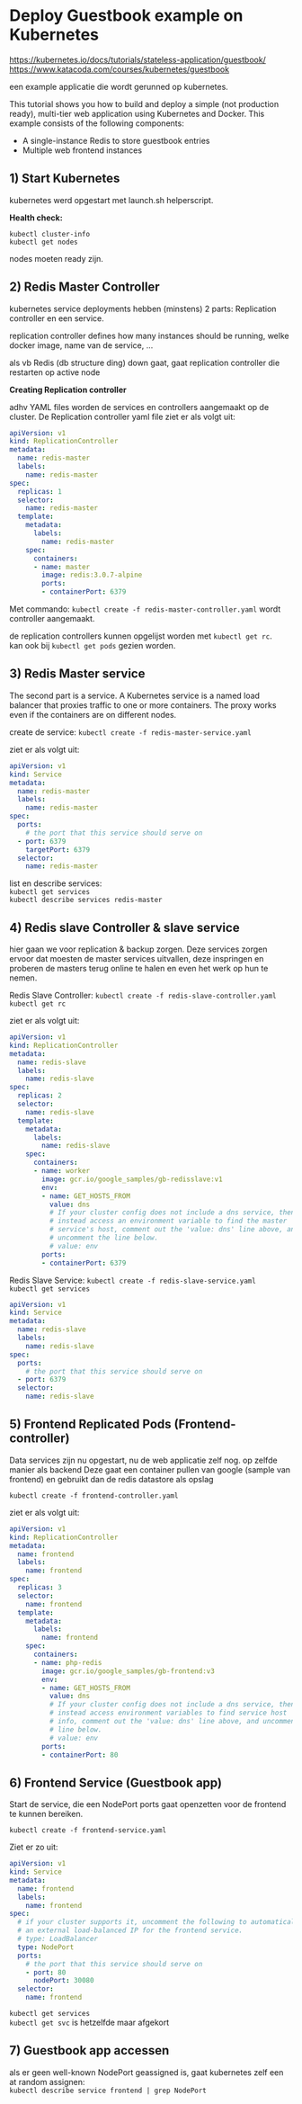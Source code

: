 # Deploy Guestbook example on Kubernetes

https://kubernetes.io/docs/tutorials/stateless-application/guestbook/  
https://www.katacoda.com/courses/kubernetes/guestbook

een example applicatie die wordt gerunned op kubernetes.

This tutorial shows you how to build and deploy a simple (not production ready), multi-tier web application using Kubernetes and Docker. This example consists of the following components:

- A single-instance Redis to store guestbook entries
- Multiple web frontend instances

## 1) Start Kubernetes

kubernetes werd opgestart met launch.sh helperscript.

**Health check:**

`kubectl cluster-info`  
`kubectl get nodes`

nodes moeten ready zijn.

## 2) Redis Master Controller

kubernetes service deployments hebben (minstens) 2 parts: Replication controller en een service.

replication controller defines how many instances should be running, welke docker image, name van de service, ...

als vb Redis (db structure ding) down gaat, gaat replication controller die restarten op active node

**Creating Replication controller**

adhv YAML files worden de services en controllers aangemaakt op de cluster. De Replication controller yaml file ziet er als volgt uit:

```yaml
apiVersion: v1
kind: ReplicationController
metadata:
  name: redis-master
  labels:
    name: redis-master
spec:
  replicas: 1
  selector:
    name: redis-master
  template:
    metadata:
      labels:
        name: redis-master
    spec:
      containers:
      - name: master
        image: redis:3.0.7-alpine
        ports:
        - containerPort: 6379
```

Met commando: `kubectl create -f redis-master-controller.yaml` wordt controller aangemaakt.

de replication controllers kunnen opgelijst worden met `kubectl get rc`.  
kan ook bij `kubectl get pods` gezien worden.

## 3) Redis Master service

The second part is a service. A Kubernetes service is a named load balancer that proxies traffic to one or more containers. The proxy works even if the containers are on different nodes.

create de service: `kubectl create -f redis-master-service.yaml`

ziet er als volgt uit:

```yaml
apiVersion: v1
kind: Service
metadata:
  name: redis-master
  labels:
    name: redis-master
spec:
  ports:
    # the port that this service should serve on
  - port: 6379
    targetPort: 6379
  selector:
    name: redis-master
```

list en describe services:  
`kubectl get services`  
`kubectl describe services redis-master`

## 4) Redis slave Controller & slave service

hier gaan we voor replication & backup zorgen. Deze services zorgen ervoor dat moesten de master services uitvallen, deze inspringen en proberen de masters terug online te halen en even het werk op hun te nemen.

Redis Slave Controller: `kubectl create -f redis-slave-controller.yaml`  
`kubectl get rc`

ziet er als volgt uit:

```yaml
apiVersion: v1
kind: ReplicationController
metadata:
  name: redis-slave
  labels:
    name: redis-slave
spec:
  replicas: 2
  selector:
    name: redis-slave
  template:
    metadata:
      labels:
        name: redis-slave
    spec:
      containers:
      - name: worker
        image: gcr.io/google_samples/gb-redisslave:v1
        env:
        - name: GET_HOSTS_FROM
          value: dns
          # If your cluster config does not include a dns service, then to
          # instead access an environment variable to find the master
          # service's host, comment out the 'value: dns' line above, and
          # uncomment the line below.
          # value: env
        ports:
        - containerPort: 6379
```

Redis Slave Service: `kubectl create -f redis-slave-service.yaml`  
`kubectl get services`

```yaml
apiVersion: v1
kind: Service
metadata:
  name: redis-slave
  labels:
    name: redis-slave
spec:
  ports:
    # the port that this service should serve on
  - port: 6379
  selector:
    name: redis-slave
```

## 5) Frontend Replicated Pods (Frontend-controller)

Data services zijn nu opgestart, nu de web applicatie zelf nog. op zelfde manier als backend
Deze gaat een container pullen van google (sample van frontend) en gebruikt dan de redis datastore als opslag

`kubectl create -f frontend-controller.yaml`

ziet er als volgt uit:

```yaml
apiVersion: v1
kind: ReplicationController
metadata:
  name: frontend
  labels:
    name: frontend
spec:
  replicas: 3
  selector:
    name: frontend
  template:
    metadata:
      labels:
        name: frontend
    spec:
      containers:
      - name: php-redis
        image: gcr.io/google_samples/gb-frontend:v3
        env:
        - name: GET_HOSTS_FROM
          value: dns
          # If your cluster config does not include a dns service, then to
          # instead access environment variables to find service host
          # info, comment out the 'value: dns' line above, and uncomment the
          # line below.
          # value: env
        ports:
        - containerPort: 80
```

## 6) Frontend Service (Guestbook app)

Start de service, die een NodePort ports gaat openzetten voor de frontend te kunnen bereiken.

`kubectl create -f frontend-service.yaml`

Ziet er zo uit:

```yaml
apiVersion: v1
kind: Service
metadata:
  name: frontend
  labels:
    name: frontend
spec:
  # if your cluster supports it, uncomment the following to automatically create
  # an external load-balanced IP for the frontend service.
  # type: LoadBalancer
  type: NodePort
  ports:
    # the port that this service should serve on
    - port: 80
      nodePort: 30080
  selector:
    name: frontend
```

`kubectl get services`  
`kubectl get svc` is hetzelfde maar afgekort


## 7) Guestbook app accessen

als er geen well-known NodePort geassigned is, gaat kubernetes zelf een at random assignen:  
`kubectl describe service frontend | grep NodePort`

